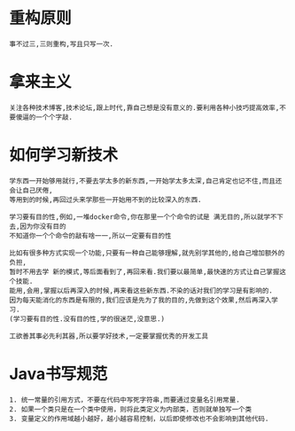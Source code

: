 # 重构原则

    事不过三,三则重构,写且只写一次.

# 拿来主义

    关注各种技术博客,技术论坛,跟上时代,靠自己想是没有意义的.要利用各种小技巧提高效率,不要傻逼的一个个字敲.

# 如何学习新技术

    学东西一开始够用就行,不要去学太多的新东西,一开始学太多太深,自己肯定也记不住,而且还会让自己厌倦,
    等用到的时候,再回过头来学那些一开始用不到的比较深入的东西.
    
    学习要有目的性,例如,一堆docker命令,你在那里一个个命令的试是 满无目的,所以就学不下去,因为你没有目的
    不知道你一个个命令的敲有啥一一,所以一定要有目的性
    
    比如有很多种方式实现一个功能,只要有一种自己能够理解,就先别学其他的,给自己增加额外的负担,
    暂时不用去学 新的模式,等后面看到了,再回来看.我们要以最简单,最快速的方式让自己掌握这个技能.
    能用,会用,掌握以后再深入的时候,再来看这些新东西.不染的话对我们的学习是有影响的.
    因为每天能消化的东西是有限的,我们应该是先为了我的目的,先做到这个效果,然后再深入学习.
    (学习要有目的性.没有目的性,学的很迷茫,没意思.)
    
    工欲善其事必先利其器,所以要学好技术,一定要掌握优秀的开发工具

# Java书写规范

```
1. 统一常量的引用方式，不要在代码中写死字符串,而要通过变量名引用常量.
2. 如果一个类只是在一个类中使用，则将此类定义为内部类，否则就单独写一个类
3. 变量定义的作用域越小越好，越小越容易控制，以后即使修改也不会影响到其他代码.
```
    